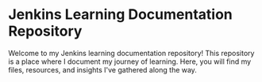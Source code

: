 # Jenkins Learning Documentation Repository
Welcome to my Jenkins learning documentation repository! This repository is a place where I document my journey of learning. Here, you will find my files, resources, and insights I've gathered along the way.